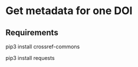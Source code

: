 # Get metadata for one DOI

## Requirements
pip3 install crossref-commons

pip3 install requests



